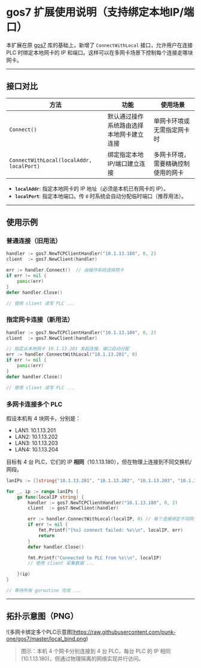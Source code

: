 # gos7 扩展使用说明（支持绑定本地IP/端口）

本扩展在原 [gos7](https://github.com/robinson/gos7) 库的基础上，新增了 `ConnectWithLocal` 接口，允许用户在连接 PLC 时绑定本地网卡的 IP 和端口。这样可以在多网卡场景下控制每个连接走哪块网卡。

---

## 接口对比

| 方法 | 功能 | 使用场景 |
|------|------|----------|
| `Connect()` | 默认通过操作系统路由选择本地网卡建立连接 | 单网卡环境或无需指定网卡时 |
| `ConnectWithLocal(localAddr, localPort)` | 绑定指定本地 IP/端口建立连接 | 多网卡环境，需要精确控制使用的网卡 |

- **`localAddr`**: 指定本地网卡的 IP 地址（必须是本机已有网卡的 IP）。
- **`localPort`**: 指定本地端口。传 `0` 时系统会自动分配临时端口（推荐用法）。

---

## 使用示例

### 普通连接（旧用法）
```go
handler := gos7.NewTCPClientHandler("10.1.13.180", 0, 2)
client  := gos7.NewClient(handler)

err := handler.Connect()  // 由操作系统选择网卡
if err != nil {
    panic(err)
}
defer handler.Close()

// 使用 client 读写 PLC ...
```

### 指定网卡连接（新用法）
```go
handler := gos7.NewTCPClientHandler("10.1.13.180", 0, 2)
client  := gos7.NewClient(handler)

// 指定从本地网卡 10.1.13.201 发起连接，端口自动分配
err := handler.ConnectWithLocal("10.1.13.201", 0)
if err != nil {
    panic(err)
}
defer handler.Close()

// 使用 client 读写 PLC ...
```

### 多网卡连接多个 PLC
假设本机有 4 块网卡，分别是：
- LAN1: 10.1.13.201
- LAN2: 10.1.13.202
- LAN3: 10.1.13.203
- LAN4: 10.1.13.204

目标有 4 台 PLC，它们的 IP **相同**（10.1.13.180），但在物理上连接到不同交换机/网段。

```go
lanIPs := []string{"10.1.13.201", "10.1.13.202", "10.1.13.203", "10.1.13.204"}

for _, ip := range lanIPs {
    go func(localIP string) {
        handler := gos7.NewTCPClientHandler("10.1.13.180", 0, 2)
        client  := gos7.NewClient(handler)

        err := handler.ConnectWithLocal(localIP, 0) // 每个连接绑定不同网卡
        if err != nil {
            fmt.Printf("[%s] connect failed: %v\\n", localIP, err)
            return
        }
        defer handler.Close()

        fmt.Printf("Connected to PLC from %s\\n", localIP)
        // 使用 client 采集数据 ...

    }(ip)
}

// 等待所有 goroutine 完成 ...
```

---

## 拓扑示意图（PNG）

![多网卡绑定多个PLC示意图]https://raw.githubusercontent.com/punk-one/gos7/master/local_bind.png)

> 图示：本机 4 个网卡分别连接到 4 台 PLC，每台 PLC 的 IP 相同 (10.1.13.180)，但通过物理隔离的网络实现并行访问。
